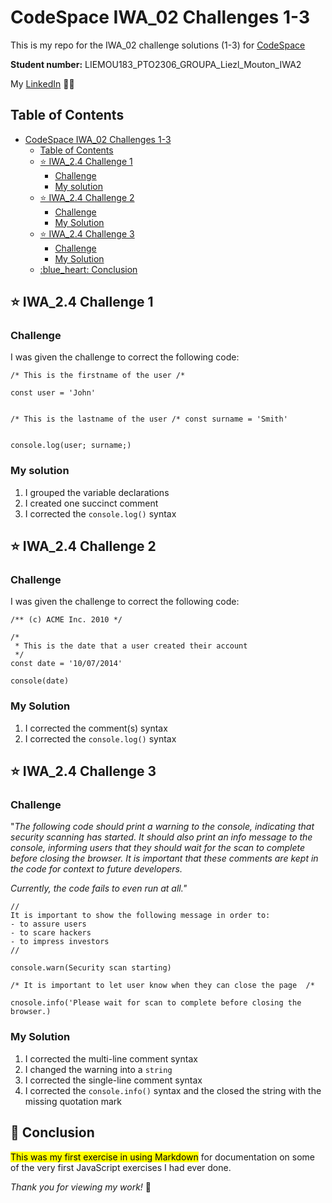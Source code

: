 <!-- omit in toc -->

# CodeSpace IWA_02 Challenges 1-3

This is my repo for the IWA_02 challenge solutions (1-3) for
[CodeSpace](https://www.codespace.co.za/)

**Student number:** LIEMOU183_PTO2306_GROUPA_Liezl_Mouton_IWA2

My [LinkedIn](https://www.linkedin.com/in/liezlmouton/) 👩‍💻

<!-- omit in toc -->

## Table of Contents

- [CodeSpace IWA\_02 Challenges 1-3](#codespace-iwa_02-challenges-1-3)
  - [Table of Contents](#table-of-contents)
  - [⭐ IWA\_2.4 Challenge 1](#-iwa_24-challenge-1)
    - [Challenge](#challenge)
    - [My solution](#my-solution)
  - [⭐ IWA\_2.4 Challenge 2](#-iwa_24-challenge-2)
    - [Challenge](#challenge-1)
    - [My Solution](#my-solution-1)
  - [⭐ IWA\_2.4 Challenge 3](#-iwa_24-challenge-3)
    - [Challenge](#challenge-2)
    - [My Solution](#my-solution-2)
  - [:blue\_heart: Conclusion](#blue_heart-conclusion)

## ⭐ IWA_2.4 Challenge 1

<!-- omit in toc -->

### Challenge

I was given the challenge to correct the following code:

```
/* This is the firstname of the user /*

const user = 'John'


/* This is the lastname of the user /* const surname = 'Smith'


console.log(user; surname;)
```

<!-- omit in toc -->

### My solution

1. I grouped the variable declarations
2. I created one succinct comment
3. I corrected the `console.log()` syntax

## ⭐ IWA_2.4 Challenge 2

<!-- omit in toc -->

### Challenge

I was given the challenge to correct the following code:

```
/** (c) ACME Inc. 2010 */

/*
 * This is the date that a user created their account
 */
const date = '10/07/2014'

console(date)
```

<!-- omit in toc -->

### My Solution

1. I corrected the comment(s) syntax
2. I corrected the `console.log()` syntax

## ⭐ IWA_2.4 Challenge 3

<!-- omit in toc -->

### Challenge

"_The following code should print a warning to the console, indicating that security scanning has started. It should also print an info message to the console, informing users that they should wait for the scan to complete before closing the browser. It is important that these comments are kept in the code for context to future developers._

_Currently, the code fails to even run at all."_

```
//
It is important to show the following message in order to:
- to assure users
- to scare hackers
- to impress investors
//

console.warn(Security scan starting)

/* It is important to let user know when they can close the page  /*

cnosole.info('Please wait for scan to complete before closing the browser.)
```

<!-- omit in toc -->

### My Solution

1. I corrected the multi-line comment syntax
2. I changed the warning into a `string`
3. I corrected the single-line comment syntax
4. I corrected the `console.info()` syntax and the closed the string with the missing quotation mark

## :blue_heart: Conclusion

<mark>This was my first exercise in using Markdown</mark> for documentation on some of the very first JavaScript exercises I had ever done.

_Thank you for viewing my work!_ 🤩
